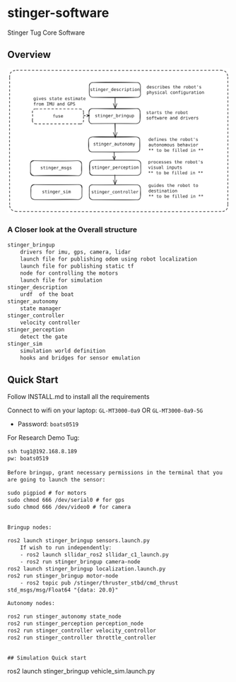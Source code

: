# stinger-software
Stinger Tug Core Software

## Overview
![architecture](resources/stinger_architecture.svg)

### A Closer look at the Overall structure

```
stinger_bringup
    drivers for imu, gps, camera, lidar
    launch file for publishing odom using robot localization
    launch file for publishing static tf
    node for controlling the motors
    launch file for simulation
stinger_description
    urdf  of the boat
stinger_autonomy
    state manager
stinger_controller
    velocity controller
stinger_perception
    detect the gate
stinger_sim
    simulation world definition
    hooks and bridges for sensor emulation
```

## Quick Start 
Follow INSTALL.md to install all the requirements

Connect to wifi on your laptop: `GL-MT3000-0a9`  OR  `GL-MT3000-0a9-5G`
  - Password: `boats0519`

For Research Demo Tug:
```
ssh tug1@192.168.8.189
pw: boats0519

Before bringup, grant necessary permissions in the terminal that you are going to launch the sensor:
```
    sudo pigpiod # for motors
    sudo chmod 666 /dev/serial0 # for gps
    sudo chmod 666 /dev/video0 # for camera
```

Bringup nodes:
```
    ros2 launch stinger_bringup sensors.launch.py
        If wish to run independently:
        - ros2 launch sllidar_ros2 sllidar_c1_launch.py
        - ros2 run stinger_bringup camera-node
    ros2 launch stinger_bringup localization.launch.py
    ros2 run stinger_bringup motor-node
        - ros2 topic pub /stinger/thruster_stbd/cmd_thrust std_msgs/msg/Float64 "{data: 20.0}"
```
Autonomy nodes:
```
    ros2 run stinger_autonomy state_node
    ros2 run stinger_perception perception_node
    ros2 run stinger_controller velocity_controllor
    ros2 run stinger_controller throttle_controller
```

## Simulation Quick start
```
ros2 launch stinger_bringup vehicle_sim.launch.py
```